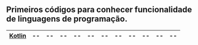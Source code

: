 ## Primeiros códigos para conhecer funcionalidade de linguagens de programação.

[Kotlin](https://github.com/vvieira22/primeiro-codigo/tree/kotlin) | -- | -- | -- | -- | -- | -- | -- | -- | -- | -- | --
--- | --- | --- | --- |--- |--- |--- |--- |--- |--- |--- |---
